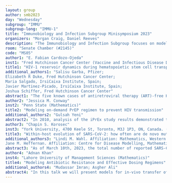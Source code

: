 ```yaml
---
layout: group
author: smb2023
day: "Wednesday"
subgroup: "IMMU"
subgroup-long: "IMMU-1"
title: "Immunobiology and Infection Subgroup Minisymposium 2023"
organizers: "Morgan Craig, Daniel Reeves"
description: "The Immunobiology and Infection Subgroup focuses on modelling applied to the various aspects of immunity and immune responses, including host-pathogen interactions. Our subgroup’s aim is to unite mathematical biologists, clinicians, and wet lab researchers working on within-host infectious disease dynamics, host immune responses, causes and effects of inflammation, disease progression and outcome, integration of experimental and clinical data into models, and model-driven experimental design to advance our understanding of the immune system. In our 2023 minisymposium, we are highlighting some of the excellent research in our subgroup focused on HIV dynamics and treatment, the generation and clinical use of CAR-T cell therapy, and the immune response to bacterial infections."
room: "Senate Chamber (#2145)"
code: "MS05"
author1: "E. Fabian Cardozo-Ojeda"
inst1: "Fred Hutchinson Cancer Center (Vaccine and Infectious Disease Division)"
title1: "HIV-1 reservoir dynamics during hematopoietic stem cell transplantation"
additional_authors1: "Salisu Garba, Pfizer;
Elizabeth R Duke, Fred Hutchinson Cancer Center;
Maria Salgado, IrsiCaixa Institute, Spain;
Javier Martinez-Picado, IrsiCaixa Institute, Spain;
Joshua Schiffer, Fred Hutchinson Cancer Center"
abstract1: "The five known cases of antiretroviral therapy (ART)-free HIV long-term remission have resulted in allogeneic hematopoietic stem cell transplantation (allo-HSCT). In these cases, allo-HSCT may have reduced HIV DNA and HIV RNA levels via conditioning or graft-vs-reservoir (GvR) effects. The international consortium IciStem investigates the potential for HIV cure via allo-HSCT. In this talk, I will present our assessment of the impact of conditioning and GvR effect in the control of HIV in IciSTEM participants using ordinarily differential equation models with a nonlinear mixed-effects approach. We explore two mechanistic assumptions on the impact of allo-HSCT on reservoir reduction: infected cells are depleted (1) by conditioning only or (2) by conditioning and by GvR directly proportional to the donor T-cell chimerism levels. We fit models to longitudinal CD4+ T cell concentrations, multiple viral levels, and anti-HIV antibody levels in blood using interpolated T-cell chimerism levels from 22 IciStem participants. Using model selection theory, we found that a model with conditioning and depletion of cells proportional to the observed T-cell chimerism best explains the timing and magnitude of HIV reduction dynamics. Our model predicts that T cell proliferation allows HIV reservoir levels to recover in response to cell loss during conditioning; therefore, the GvR effect is a primary driver of reservoir reduction dynamics after allo-HSCT."
author2: "Jessica M. Conway"
inst2: "Penn State (Mathematics)"
title2: "Modeling on-demand PrEP regimen to prevent HIV transmission"
additional_authors2: "Gulsah Yeni"
abstract2: "In 2010, analysis of the iPrEx study results demonstrated that daily dosing with antiretroviral therapy (ART) in advance of exposure to HIV, termed pre-exposure prophylaxis (PrEP), can significantly reduce the risk of HIV transmission and population spread. However, daily adherence to a drug regimen can be difficult to maintain and may come with side-effects. In contrast, the IPERGAY study published in 2015 suggested that short-term use around the time of exposure may be just as effective at reducing HIV risk as daily use. Here we investigate short-term use, termed 'on-demand' or 'event-based' PrEP. We aim to make model-based predictions of effective on-demand drug regimen. Focusing on transmission through sexual exposure, we incorporate a deterministic model of tissue-level pharmacokinetics and pharmacodynamics (PK/PD) of Truvada into a branching-process model of early HIV infection. Thus, we predict the risk of HIV transmission and risk reduction associated with dose size and timing relative to exposure. To evaluate effectiveness of dosing strategies, we simulate strategies by sampling a virtual population and performing extensive sensitivity analyses. Hence, we aim to identify practical dosing strategies that most effectively reduce risk of HIV transmission through sexual exposure."
author3: "Chapin S. Korosec"
inst3: "York University, 4700 Keele St, Toronto, M3J 1P3, ON, Canada. (Modelling Infection and Immunity Lab, Mathematics and Statistics)"
title3: "Within-host evolution of SARS-CoV-2: how often are de novo mutations transmitted?"
additional_authors3: "Lindi M. Wahl. Affiliation: Mathematics, Western University, 1151 Richmond St, London, N6A 5B7, ON, Canada
Jane M. Heffernan. Affiliation: Centre for Disease Modelling, Mathematics and Statistics, York University, 4700 Keele St, To-ronto, M3J 1P3, ON, Canada"
abstract3: "As of March 10th, 2023, the total number of reported SARS-CoV-2 infections reached over 676 million worldwide. Despite a relatively low mutation rate, the large number of infections has allowed for substantial genetic change in SARS-CoV-2, leading to a multitude of “variants of concern”. Utilizing recently determined mutations rates (per site replication), as well as within-host parameter estimates for hospitalized SARS-CoV-2 infections, we applied a stochastic transmission bottleneck model to describe the survival probability of rare de novo SARS-CoV-2 mutations. In the first part of this talk I will briefly discuss the significance and relevance of our within-host parameters published in ref.[1]. I will then discuss our un-published work on SARS-CoV-2 within-host evolution where we compute the survival probability of neutral muta-tions (no phenotypic effect), and various mutations affecting viral life history. We examine transmission bottlenecks of varying sizes, estimating which mutations are most likely to occur de novo and be transmitted during a single infection. This work offers a null model for SARS-CoV-2 substitution rates and predicts which aspects of viral life history are most likely to suc-cessfully evolve, despite low mutation rates and repeated transmission bottlenecks. [1]. C.S. Korosec et al., JTB, vol. 564, 2023."
author4: "Adnan Khan"
inst4: "Lahore University of Management Sciences (Mathematics)"
title4: "Modeling Antibiotic Resistance and Effective Dosing Regimens"
additional_authors4: "Mudassar Imran; Asgher Ali"
abstract4: "In this talk we will present models for in-vivo transfer of antimicrobial resistance and determine efficient antibiotic regimens in the presence of drug resistant bacteria. We consider resistance acquisition via horizontal gene transfer (HGT) which has been identified as primary mechanism for in-vivo drug resistance. It is known that three different mechanisms are responsible for HGT, these include conjugation, transformation, and transduction. We propose deterministic ODE based models for the three processes incorporating the unique pathways involved in each one. We will look at different antibiotic dosing protocols and show that periodic dosing at a constant level may not be successful in eradicating the bacteria. We set up an optimal control problem for successful antibiotic administration and then use a numerical optimization algorithm to determine the ’best’ antibiotic dosing strategy. We study the effects of varying different model parameters on the qualitative behavior of the optimal dosing. We compare our results to those in the literature."
---
```

